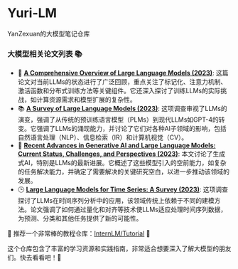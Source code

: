 # Yuri-LM
YanZexuan的大模型笔记仓库

### 大模型相关论文列表 📚

- 📄 **[A Comprehensive Overview of Large Language Models (2023)](ar5iv)**: 这篇论文对当前LLMs的状态进行了广泛回顾，重点关注了标记化、注意力机制、激活函数和分布式训练方法等关键组件。它还深入探讨了训练LLMs的实际挑战，如计算资源需求和模型扩展的复杂性。
- 📚 **[A Survey of Large Language Models (2023)](ar5iv)**: 这项调查审视了LLMs的演变，强调了从传统的预训练语言模型（PLMs）到现代LLMs如GPT-4的转变。它强调了LLMs的涌现能力，并讨论了它们对各种AI子领域的影响，包括自然语言处理（NLP）、信息检索（IR）和计算机视觉（CV）。
- 🚀 **[Recent Advances in Generative AI and Large Language Models: Current Status, Challenges, and Perspectives (2023)](ar5iv)**: 本文讨论了生成式AI，特别是LLMs的最新进展。它概述了这些模型引入的空前能力，如复杂的任务解决能力，并确定了需要解决的关键研究空白，以进一步推动该领域的发展。
- 🕒 **[Large Language Models for Time Series: A Survey (2023)](ar5iv)**: 这项调查探讨了LLMs在时间序列分析中的应用，该领域传统上依赖于不同的建模方法。论文强调了如何通过量化和对齐等技术使LLMs适应处理时间序列数据，为预测、分类和其他任务提供了新的可能性。


🌟 推荐一个非常棒的教程仓库：[InternLM/Tutorial](https://github.com/InternLM/Tutorial) 🚀

这个仓库包含了丰富的学习资源和实践指南，非常适合想要深入了解大模型的朋友们。快去看看吧！👀
